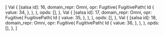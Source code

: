 [
    Val {
        [salsa id]: 16,
        domain_repr: Omni,
        opr: Fugitive(
            FugitivePath(
                Id {
                    value: 34,
                },
            ),
        ),
        opds: [],
    },
    Val {
        [salsa id]: 17,
        domain_repr: Omni,
        opr: Fugitive(
            FugitivePath(
                Id {
                    value: 35,
                },
            ),
        ),
        opds: [],
    },
    Val {
        [salsa id]: 18,
        domain_repr: Omni,
        opr: Fugitive(
            FugitivePath(
                Id {
                    value: 36,
                },
            ),
        ),
        opds: [],
    },
]